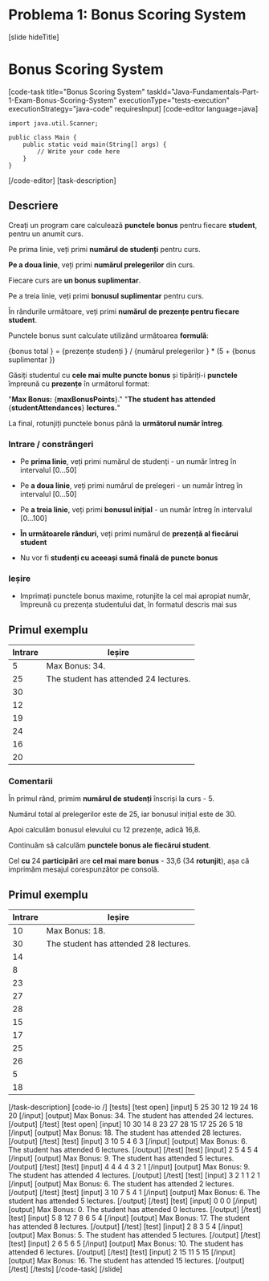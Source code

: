 # Problema 1: Bonus Scoring System
[slide hideTitle]

# Bonus Scoring System
[code-task title="Bonus Scoring System" taskId="Java-Fundamentals-Part-1-Exam-Bonus-Scoring-System" executionType="tests-execution" executionStrategy="java-code" requiresInput]
[code-editor language=java]
```
import java.util.Scanner;

public class Main {
    public static void main(String[] args) {
        // Write your code here
    }
}
```
[/code-editor]
[task-description]
## Descriere

Creați un program care calculează **punctele bonus** pentru fiecare **student**, pentru un anumit curs.

Pe prima linie, veți primi **numărul de studenți** pentru curs.

**Pe a doua linie**, veți primi **numărul prelegerilor** din curs.

Fiecare curs are **un bonus suplimentar**.

Pe a treia linie, veți primi **bonusul suplimentar** pentru curs.

În rândurile următoare, veți primi **numărul de prezențe pentru fiecare student**.

Punctele bonus sunt calculate utilizând următoarea **formulă**:

\{bonus total \} = \{prezențe studenți \} \/ \{numărul prelegerilor \} \* (5 + \{bonus suplimentar \})

Găsiți studentul cu **cele mai multe puncte bonus** și tipăriți-i **punctele** împreună cu **prezențe** în următorul format:


"**Max Bonus:** \{**maxBonusPoints**\}."
"**The student has attended** \{**studentAttendances**\} **lectures.**"


La final, rotunjiți punctele bonus până la **următorul număr întreg**.

### Intrare / constrângeri

- Pe **prima linie**, veți primi numărul de studenți - un număr întreg în intervalul \[0...50\]

- Pe **a doua linie**, veți primi numărul de prelegeri - un număr întreg în intervalul \[0...50\]

- Pe **a treia linie**, veți primi **bonusul inițial** - un număr întreg în intervalul \[0...100\]

- **În următoarele rânduri**, veți primi numărul de **prezență al fiecărui student**

- Nu vor fi **studenți cu aceeași sumă finală de puncte bonus**

### Ieșire

- Imprimați punctele bonus maxime, rotunjite la cel mai apropiat număr, împreună cu prezența studentului dat, în formatul descris mai sus

## Primul exemplu
| **Intrare** | **Ieșire** |
| --- | --- |
| 5 | Max Bonus: 34. |
| 25 | The student has attended 24 lectures. |
| 30 |  |
| 12 |  |
| 19 |  |
| 24 |  |
| 16 |  |
| 20 |  |

### Comentarii

În primul rând, primim **numărul de studenți** înscriși la curs - 5.

Numărul total al prelegerilor este de 25, iar bonusul inițial este de 30.

Apoi calculăm bonusul elevului cu 12 prezențe, adică 16,8.

Continuăm să calculăm **punctele bonus ale fiecărui student**.

Cel **cu** 24 **participări** are **cel mai mare bonus** - 33,6 (34 **rotunjit**), așa că imprimăm mesajul corespunzător pe consolă.

## Primul exemplu
| **Intrare** | **Ieșire** |
| --- | --- |
| 10 | Max Bonus: 18. |
| 30 | The student has attended 28 lectures. |
| 14 |  |
| 8 |  |
| 23 |  |
| 27 |  |
| 28 |  |
| 15 |  |
| 17 |  |
| 25 |  |
| 26 |  |
| 5 |  |
| 18 |  |

[/task-description]
[code-io /]
[tests]
[test open]
[input]
5
25
30
12
19
24
16
20
[/input]
[output]
Max Bonus: 34.
The student has attended 24 lectures.
[/output]
[/test]
[test open]
[input]
10
30
14
8
23
27
28
15
17
25
26
5
18
[/input]
[output]
Max Bonus: 18.
The student has attended 28 lectures.
[/output]
[/test]
[test]
[input]
3
10
5
4
6
3
[/input]
[output]
Max Bonus: 6.
The student has attended 6 lectures.
[/output]
[/test]
[test]
[input]
2
5
4
5
4
[/input]
[output]
Max Bonus: 9.
The student has attended 5 lectures.
[/output]
[/test]
[test]
[input]
4
4
4
4
3
2
1
[/input]
[output]
Max Bonus: 9.
The student has attended 4 lectures.
[/output]
[/test]
[test]
[input]
3
2
1
1
2
1
[/input]
[output]
Max Bonus: 6.
The student has attended 2 lectures.
[/output]
[/test]
[test]
[input]
3
10
7
5
4
1
[/input]
[output]
Max Bonus: 6.
The student has attended 5 lectures.
[/output]
[/test]
[test]
[input]
0
0
0
[/input]
[output]
Max Bonus: 0.
The student has attended 0 lectures.
[/output]
[/test]
[test]
[input]
5
8
12
7
8
6
5
4
[/input]
[output]
Max Bonus: 17.
The student has attended 8 lectures.
[/output]
[/test]
[test]
[input]
2
8
3
5
4
[/input]
[output]
Max Bonus: 5.
The student has attended 5 lectures.
[/output]
[/test]
[test]
[input]
2
6
5
6
5
[/input]
[output]
Max Bonus: 10.
The student has attended 6 lectures.
[/output]
[/test]
[test]
[input]
2
15
11
5
15
[/input]
[output]
Max Bonus: 16.
The student has attended 15 lectures.
[/output]
[/test]
[/tests]
[/code-task]
[/slide]